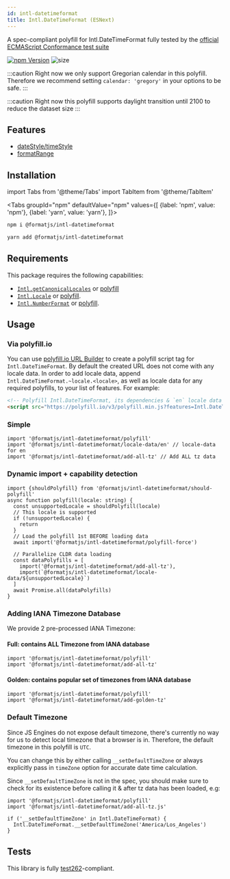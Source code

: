```yaml
---
id: intl-datetimeformat
title: Intl.DateTimeFormat (ESNext)
---
```


A spec-compliant polyfill for Intl.DateTimeFormat fully tested by the [official ECMAScript Conformance test suite](https://github.com/tc39/test262)

[![npm Version](https://img.shields.io/npm/v/@formatjs/intl-datetimeformat.svg?style=flat-square)](https://www.npmjs.org/package/@formatjs/intl-datetimeformat)
![size](https://badgen.net/bundlephobia/minzip/@formatjs/intl-datetimeformat)

:::caution
Right now we only support Gregorian calendar in this polyfill. Therefore we recommend setting `calendar: 'gregory'` in your options to be safe.
:::

:::caution
Right now this polyfill supports daylight transition until 2100 to reduce the dataset size
:::

## Features

- [dateStyle/timeStyle](https://github.com/tc39/proposal-intl-datetime-style)
- [formatRange](https://github.com/tc39/proposal-intl-DateTimeFormat-formatRange)

## Installation

import Tabs from '@theme/Tabs'
import TabItem from '@theme/TabItem'

<Tabs
groupId="npm"
defaultValue="npm"
values={[
{label: 'npm', value: 'npm'},
{label: 'yarn', value: 'yarn'},
]}>
<TabItem value="npm">

```sh
npm i @formatjs/intl-datetimeformat
```

</TabItem>
<TabItem value="yarn">

```sh
yarn add @formatjs/intl-datetimeformat
```

</TabItem>
</Tabs>

## Requirements

This package requires the following capabilities:

- [`Intl.getCanonicalLocales`](https://developer.mozilla.org/en-US/docs/Web/JavaScript/Reference/Global_Objects/Intl/getCanonicalLocales) or [polyfill](intl-getcanonicallocales.md)
- [`Intl.Locale`](https://developer.mozilla.org/en-US/docs/Web/JavaScript/Reference/Global_Objects/Intl/Locale) or [polyfill](intl-locale.md).
- [`Intl.NumberFormat`](https://developer.mozilla.org/en-US/docs/Web/JavaScript/Reference/Global_Objects/NumberFormat) or [polyfill](intl-numberformat.md).

## Usage

### Via polyfill.io

You can use [polyfill.io URL Builder](https://polyfill.io/v3/url-builder/) to create a polyfill script tag for `Intl.DateTimeFormat`. By default the created URL does not come with any locale data. In order to add locale data, append `Intl.DateTimeFormat.~locale.<locale>`, as well as locale data for any required polyfills, to your list of features. For example:

```html
<!-- Polyfill Intl.DateTimeFormat, its dependencies & `en` locale data -->
<script src="https://polyfill.io/v3/polyfill.min.js?features=Intl.DateTimeFormat,Intl.DateTimeFormat.~locale.en,Intl.NumberFormat.~locale.en"></script>
```

### Simple

```tsx
import '@formatjs/intl-datetimeformat/polyfill'
import '@formatjs/intl-datetimeformat/locale-data/en' // locale-data for en
import '@formatjs/intl-datetimeformat/add-all-tz' // Add ALL tz data
```

### Dynamic import + capability detection

```tsx
import {shouldPolyfill} from '@formatjs/intl-datetimeformat/should-polyfill'
async function polyfill(locale: string) {
  const unsupportedLocale = shouldPolyfill(locale)
  // This locale is supported
  if (!unsupportedLocale) {
    return
  }
  // Load the polyfill 1st BEFORE loading data
  await import('@formatjs/intl-datetimeformat/polyfill-force')

  // Parallelize CLDR data loading
  const dataPolyfills = [
    import('@formatjs/intl-datetimeformat/add-all-tz'),
    import(`@formatjs/intl-datetimeformat/locale-data/${unsupportedLocale}`)
  ]
  await Promise.all(dataPolyfills)
}
```

### Adding IANA Timezone Database

We provide 2 pre-processed IANA Timezone:

#### Full: contains ALL Timezone from IANA database

```tsx
import '@formatjs/intl-datetimeformat/polyfill'
import '@formatjs/intl-datetimeformat/add-all-tz'
```

#### Golden: contains popular set of timezones from IANA database

```tsx
import '@formatjs/intl-datetimeformat/polyfill'
import '@formatjs/intl-datetimeformat/add-golden-tz'
```

### Default Timezone

Since JS Engines do not expose default timezone, there's currently no way for us to detect local timezone that a browser is in. Therefore, the default timezone in this polyfill is `UTC`.

You can change this by either calling `__setDefaultTimeZone` or always explicitly pass in `timeZone` option for accurate date time calculation.

Since `__setDefaultTimeZone` is not in the spec, you should make sure to check for its existence before calling it & after tz data has been loaded, e.g:

```tsx
import '@formatjs/intl-datetimeformat/polyfill'
import '@formatjs/intl-datetimeformat/add-all-tz.js'

if ('__setDefaultTimeZone' in Intl.DateTimeFormat) {
  Intl.DateTimeFormat.__setDefaultTimeZone('America/Los_Angeles')
}
```

## Tests

This library is fully [test262](https://github.com/tc39/test262/tree/master/test/intl402/DateTimeFormat)-compliant.
